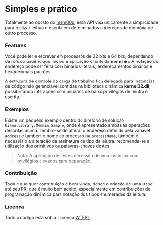 # Simples e prático

Totalmente ao oposto do [mem00x](https://github.com/JonasUliana/mem00x), essa API visa unicamente a simplicidade para realizar leitura e escrita em determinados endereços de memória de outro processo.

### Features

Você pode ler e escrever em processos de 32 bits e 64 bits, dependendo da *role* do usuário que iniciou a aplicação cliente da **memmin**. A notação de endereço pode ser feita com binários literais, endereçamentos binários e hexadecimais padrões.

A estrutura de controle da carga de trabalho fica delegada para instâncias de código não gerenciavel contidas na biblioteca dinâmica **kernel32.dll**, possibilitando interações com usuários de baixo privilégios de leiutra e escrita.

### Exemplos

Existe um pequeno exemplo dentro do diretório de solução `Uiana.Library.Memmim.Sample`, onde é apresentado ambas as operações descritas acima. Lembre-se de alterar o endereço definido pela variável `address` e também o nome do processo na `processName`, também é necessário a alteração da assinatura de tipo da leiutra, recomenda-se a utilização dos primitivos ou palavras-chaves destes.

> Nota: A aplicação de testes necessita de uma instância com privilégios elevados para depuração.

### Contribuição

Toda e qualquer contribuição é bem vinda, desde a criação de uma *issue* até seu PR, que é muito bem aceito, especialmente em contribuições de programação dinâmica para notação dos tipos enumerados da leitura.

### Licença

Todo o código está sob a lincença [WTFPL](http://www.wtfpl.net/).